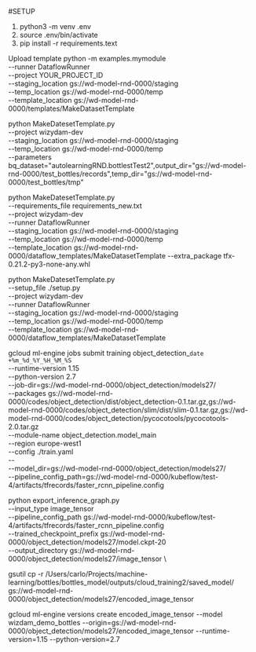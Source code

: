 #SETUP
1. python3 -m venv .env
2. source .env/bin/activate
3. pip install -r requirements.text


Upload template
python -m examples.mymodule \
  --runner DataflowRunner \
  --project YOUR_PROJECT_ID \
  --staging_location gs://wd-model-rnd-0000/staging \
  --temp_location gs://wd-model-rnd-0000/temp \
  --template_location gs://wd-model-rnd-0000/templates/MakeDatasetTemplate

  python MakeDatesetTemplate.py \
    --project wizydam-dev \
    --staging_location gs://wd-model-rnd-0000/staging \
    --temp_location gs://wd-model-rnd-0000/temp \
    --parameters bq_dataset="autolearningRND.bottlestTest2",output_dir="gs://wd-model-rnd-0000/test_bottles/records",temp_dir="gs://wd-model-rnd-0000/test_bottles/tmp"

python MakeDatesetTemplate.py \
  --requirements_file requirements_new.txt \
  --project wizydam-dev \
  --runner DataflowRunner \
  --staging_location gs://wd-model-rnd-0000/staging \
  --temp_location gs://wd-model-rnd-0000/temp \
  --template_location gs://wd-model-rnd-0000/dataflow_templates/MakeDatasetTemplate
  --extra_package tfx-0.21.2-py3-none-any.whl


python MakeDatesetTemplate.py \
  --setup_file ./setup.py \
  --project wizydam-dev \
  --runner DataflowRunner \
  --staging_location gs://wd-model-rnd-0000/staging \
  --temp_location gs://wd-model-rnd-0000/temp \
  --template_location gs://wd-model-rnd-0000/dataflow_templates/MakeDatasetTemplate



gcloud ml-engine jobs submit training object_detection_`date +%m_%d_%Y_%H_%M_%S` \
    --runtime-version 1.15 \
    --python-version 2.7 \
    --job-dir=gs://wd-model-rnd-0000/object_detection/models27/ \
    --packages gs://wd-model-rnd-0000/codes/object_detection/dist/object_detection-0.1.tar.gz,gs://wd-model-rnd-0000/codes/object_detection/slim/dist/slim-0.1.tar.gz,gs://wd-model-rnd-0000/codes/object_detection/pycocotools/pycocotools-2.0.tar.gz \
    --module-name object_detection.model_main \
    --region europe-west1 \
    --config ./train.yaml \
    -- \
    --model_dir=gs://wd-model-rnd-0000/object_detection/models27/ \
    --pipeline_config_path=gs://wd-model-rnd-0000/kubeflow/test-4/artifacts/tfrecords/faster_rcnn_pipeline.config


python export_inference_graph.py \
    --input_type image_tensor \
    --pipeline_config_path gs://wd-model-rnd-0000/kubeflow/test-4/artifacts/tfrecords/faster_rcnn_pipeline.config \
    --trained_checkpoint_prefix gs://wd-model-rnd-0000/object_detection/models27/model.ckpt-20 \
    --output_directory gs://wd-model-rnd-0000/object_detection/models27/image_tensor \


gsutil cp -r /Users/carlo/Projects/machine-learning/bottles/bottles_model/outputs/cloud_training2/saved_model/ gs://wd-model-rnd-0000/object_detection/models27/encoded_image_tensor

gcloud ml-engine versions create encoded_image_tensor --model wizdam_demo_bottles --origin=gs://wd-model-rnd-0000/object_detection/models27/encoded_image_tensor --runtime-version=1.15 --python-version=2.7
